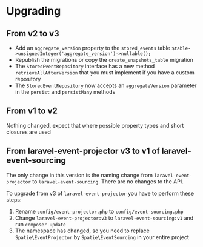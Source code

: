 # Upgrading

## From v2 to v3

- Add an `aggregate_version` property to the `stored_events` table `$table->unsignedInteger('aggregate_version')->nullable();`
- Republish the migrations or copy the `create_snapshots_table` migration
- The `StoredEventRepository` interface has a new method `retrieveAllAfterVersion` that you must implement if you have a custom repository
- The `StoredEventRepository` now accepts an `aggregateVersion` parameter in the `persist` and `persistMany` methods

## From v1 to v2

Nothing changed, expect that where possible property types and short closures are used

## From laravel-event-projector v3 to v1 of laravel-event-sourcing

The only change in this version is the naming change from `laravel-event-projector` to `laravel-event-sourcing`. There are no changes to the API.

To upgrade from v3 of `laravel-event-projector` you have to perform these steps:
1. Rename `config/event-projector.php` to `config/event-sourcing.php`
2. Change `laravel-event-projector:v3` to `laravel-event-sourcing:v1` and run `composer update`
3. The namespace has changed, so you need to replace `Spatie\EventProjector` by `Spatie\EventSourcing` in your entire project
